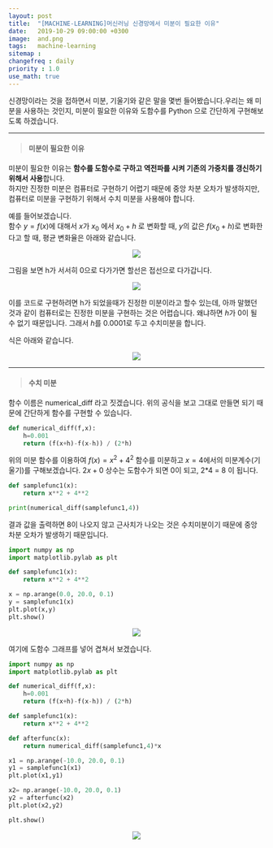 ```yaml
---
layout: post
title:  "[MACHINE-LEARNING]머신러닝 신경망에서 미분이 필요한 이유"
date:   2019-10-29 09:00:00 +0300
image:  and.png
tags:   machine-learning
sitemap :
changefreq : daily
priority : 1.0
use_math: true
---
```





신경망이라는 것을 접하면서 미분, 기울기와 같은 말을 몇번 들어봤습니다.우리는 왜 미분을 사용하는 것인지, 미분이 필요한 이유와 도함수를 Python 으로 간단하게 구현해보도록 하겠습니다.


-------


> #### 미분이 필요한 이유  

미분이 필요한 이유는 **함수를 도함수로 구하고 역전파를 시켜 기존의 가중치를 갱신하기 위해서 사용**합니다.  
하지만 진정한 미분은 컴퓨터로 구현하기 어렵기 때문에 중앙 차분 오차가 발생하지만, 컴퓨터로 미분을 구현하기 위해서 수치 미분을 사용해야 합니다.  

예를 들어보겠습니다.  
함수 $y=f(x)$에 대해서 $x$가 $x_{0}$ 에서 $x_{0}+h$ 로 변화할 때, $y$의 값은 $f(x_{0}+h)$로 변화한다고 할 때, 평균 변화율은 아래와 같습니다.  

<center><img src="{{ site.baseurl }}/images/ml4.png" ></center>  


그림을 보면 h가 서서히 0으로 다가가면 할선은 접선으로 다가갑니다. 



<center><img src="{{ site.baseurl }}/images/ml3.png" ></center>  



이를 코드로 구현하려면 h가 되었을때가 진정한 미분이라고 할수 있는데, 아까 말했던 것과 같이 컴퓨터로는 진정한 미분을 구현하는 것은 어렵습니다. 왜냐하면 $h$가 0이 될 수 없기 때문입니다. 그래서 $h$를 0.0001로 두고 수치미분을 합니다.  

식은 아래와 같습니다.  

<center><img src="{{ site.baseurl }}/images/ml5.png" ></center>  


-------


> #### 수치 미분

함수 이름은 numerical_diff 라고 짓겠습니다. 위의 공식을 보고 그대로 만들면 되기 때문에 간단하게 함수를 구현할 수 있습니다.  

```python 
def numerical_diff(f,x):
    h=0.001
    return (f(x+h)-f(x-h)) / (2*h)
```

위의 미분 함수를 이용하여 $f(x)=x^2 + 4^2$ 함수를 미분하고 $x=4$에서의 미분계수(기울기)를 구해보겠습니다. $2x + 0$ 상수는 도함수가 되면 0이 되고, 2*4 = 8 이 됩니다. 

```python
def samplefunc1(x):
    return x**2 + 4**2

print(numerical_diff(samplefunc1,4))
```

결과 값을 출력하면 8이 나오지 않고 근사치가 나오는 것은 수치미분이기 때문에 중앙 차분 오차가 발생하기 때문입니다. 

```python
import numpy as np
import matplotlib.pylab as plt

def samplefunc1(x):
    return x**2 + 4**2

x = np.arange(0.0, 20.0, 0.1) 
y = samplefunc1(x)
plt.plot(x,y)
plt.show()
```

<center><img src="{{ site.baseurl }}/images/ml6.png" ></center>  

여기에 도함수 그래프를 넣어 겹쳐서 보겠습니다.  

```python
import numpy as np
import matplotlib.pylab as plt

def numerical_diff(f,x):
    h=0.001
    return (f(x+h)-f(x-h)) / (2*h)

def samplefunc1(x):
    return x**2 + 4**2

def afterfunc(x):
    return numerical_diff(samplefunc1,4)*x

x1 = np.arange(-10.0, 20.0, 0.1) 
y1 = samplefunc1(x1)
plt.plot(x1,y1)

x2= np.arange(-10.0, 20.0, 0.1) 
y2 = afterfunc(x2)
plt.plot(x2,y2)

plt.show()
```


<center><img src="{{ site.baseurl }}/images/ml7.png" ></center>  



